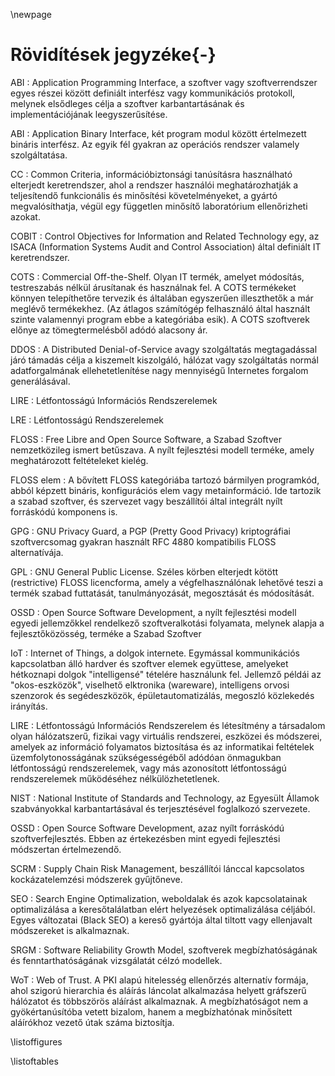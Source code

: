 \newpage

# Rövidítések jegyzéke{-}

ABI
: Application Programming Interface, a szoftver vagy szoftverrendszer egyes részei között definiált interfész vagy kommunikációs protokoll, melynek elsődleges célja a szoftver karbantartásának és implementációjának leegyszerűsítése. 

ABI
: Application Binary Interface, két program modul között értelmezett bináris interfész. Az egyik fél gyakran az operációs rendszer valamely szolgáltatása.

CC
: Common Criteria, információbiztonsági tanúsításra használható elterjedt keretrendszer, ahol a rendszer használói meghatározhatják a teljesítendő funkcionális és minősítési követelményeket, a gyártó megvalósíthatja, végül egy független minősítő laboratórium ellenőrizheti azokat.

COBIT
: Control Objectives for Information and Related Technology egy, az ISACA (Information Systems Audit and Control Association) által definiált IT keretrendszer.

COTS
: Commercial Off-the-Shelf. Olyan IT termék, amelyet módosítás, testreszabás nélkül árusítanak és használnak fel. A COTS termékeket könnyen telepíthetőre tervezik és általában egyszerűen illeszthetők a már meglévő termékekhez. (Az átlagos számítógép felhasználó által használt szinte valamennyi program ebbe a kategóriába esik). A COTS szoftverek előnye az tömegtermelésből adódó alacsony ár.

DDOS
: A Distributed Denial-of-Service avagy szolgáltatás megtagadással járó támadás célja a kiszemelt kiszolgáló, hálózat vagy szolgáltatás normál adatforgalmának ellehetetlenítése nagy mennyiségű Internetes forgalom generálásával.

LIRE
: Létfontosságú Információs Rendszerelemek

LRE
: Létfontosságú Rendszerelemek

FLOSS
: Free Libre and Open Source Software, a Szabad Szoftver nemzetközileg ismert betűszava. A nyílt fejlesztési modell terméke, amely meghatározott feltételeket kielég.

FLOSS elem
: A bővített FLOSS kategóriába tartozó bármilyen programkód, abból képzett bináris, konfigurációs elem vagy metainformáció. Ide tartozik a szabad szoftver, és szervezet vagy beszállítói által integrált nyílt forráskódú komponens is.

GPG
: GNU Privacy Guard, a PGP (Pretty Good Privacy) kriptográfiai szoftvercsomag gyakran használt RFC 4880 kompatibilis FLOSS alternatívája. 

GPL
: GNU General Public License. Széles körben elterjedt kötött (restrictive) FLOSS licencforma, amely a végfelhasználónak lehetővé teszi a termék szabad futtatását, tanulmányozását, megosztását és módosítását.

OSSD 
: Open Source Software Development, a nyílt fejlesztési modell egyedi jellemzőkkel rendelkező szoftveralkotási folyamata, melynek alapja a fejlesztőközösség, terméke a Szabad Szoftver

IoT
: Internet of Things, a dolgok internete. Egymással kommunikációs kapcsolatban álló hardver és szoftver elemek együttese, amelyeket hétkoznapi dolgok "intelligensé" tételére használunk fel. Jellemző példái az "okos-eszközök", viselhető elktronika (wareware), intelligens orvosi szenzorok és segédeszközök, épületautomatizálás, megoszló közlekedés irányítás.

LIRE
: Létfontosságú Információs Rendszerelem és létesítmény a társadalom olyan hálózatszerű, fizikai vagy virtuális rendszerei, eszközei és módszerei, amelyek az információ folyamatos biztosítása és az informatikai feltételek üzemfolytonosságának szükségességéből adódóan önmagukban létfontosságú rendszerelemek, vagy más azonosított létfontosságú rendszerelemek működéséhez nélkülözhetetlenek.

NIST
: National Institute of Standards and Technology, az Egyesült Államok szabványokkal karbantartásával és terjesztésével foglalkozó szervezete.

OSSD
: Open Source Software Development, azaz nyílt forráskódú szoftverfejlesztés. Ebben az értekezésben mint egyedi fejlesztési módszertan értelmezendő.

SCRM
: Supply Chain Risk Management, beszállítói lánccal kapcsolatos kockázatelemzési módszerek gyűjtőneve.

SEO
: Search Engine Optimalization, weboldalak és azok kapcsolatainak optimalizálása a keresőtalálatban elért helyezések optimalizálása céljából. Egyes változatai (Black SEO) a kereső gyártója által tiltott vagy ellenjavalt módszereket is alkalmaznak.

SRGM
: Software Reliability Growth Model, szoftverek megbízhatóságának és fenntarthatóságának vizsgálatát célzó modellek.

WoT
: Web of Trust. A PKI alapú hitelesség ellenőrzés alternatív formája, ahol szigorú hierarchia és aláírás láncolat alkalmazása helyett gráfszerű hálózatot és többszörös aláírást alkalmaznak. A megbízhatóságot nem a gyökértanúsítóba vetett bizalom, hanem a megbízhatónak minősített aláírókhoz vezető útak száma biztosítja.

\listoffigures
 
\listoftables
